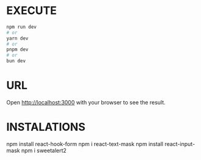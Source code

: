 # EXECUTE
```bash
npm run dev
# or
yarn dev
# or
pnpm dev
# or
bun dev
```

# URL
Open [http://localhost:3000](http://localhost:3000) with your browser to see the result.

# INSTALATIONS
npm install react-hook-form
npm i react-text-mask
npm install react-input-mask
npm i sweetalert2

